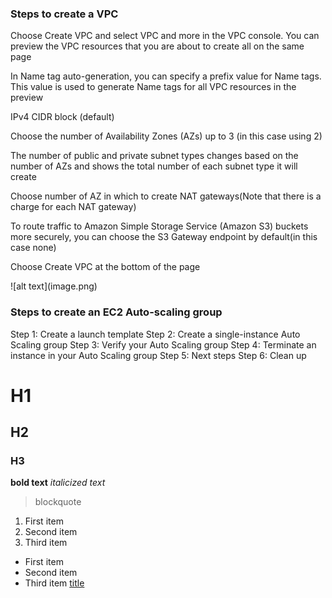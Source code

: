 <h3>Steps to create a VPC</h3>

<p>Choose Create VPC and select VPC and more in the VPC console. You can preview the VPC resources that you are about to create all on the same page</p>
<p>In Name tag auto-generation, you can specify a prefix value for Name tags. This value is used to generate Name tags for all VPC resources in the preview</p>
<p>IPv4 CIDR block (default)</p>
<p>Choose the number of Availability Zones (AZs) up to 3 (in this case using 2)</p>
<p>The number of public and private subnet types changes based on the number of AZs and shows the total number of each subnet type it will create</p>
<p>Choose number of AZ in which to create NAT gateways(Note that there is a charge for each NAT gateway) </p>
<p>To route traffic to Amazon Simple Storage Service (Amazon S3) buckets more securely, you can choose the S3 Gateway endpoint by default(in this case none) </p>
<p>Choose Create VPC at the bottom of the page</p>
![alt text](image.png)


<h3>Steps to create an EC2 Auto-scaling group</h3>
Step 1: Create a launch template
Step 2: Create a single-instance Auto Scaling group
Step 3: Verify your Auto Scaling group
Step 4: Terminate an instance in your Auto Scaling group
Step 5: Next steps
Step 6: Clean up


# H1
## H2
### H3
**bold text**
*italicized text*
> blockquote
1. First item
2. Second item
3. Third item
- First item
- Second item
- Third item
[title](https://www.example.com)





